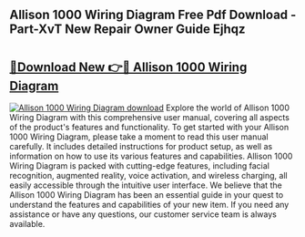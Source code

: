 ## Allison 1000 Wiring Diagram Free Pdf Download - Part-XvT New Repair Owner Guide Ejhqz

# <h2><a href="http://dfk97o.blite.top/?on=Allison+1000+Wiring+Diagram">🔗Download New 👉🔴 Allison 1000 Wiring Diagram</a></h2>

[![Allison 1000 Wiring Diagram download](https://i.imgur.com/lujVjoI.png)](http://dfk97o.blite.top/?on=Allison+1000+Wiring+Diagram)
Explore the world of Allison 1000 Wiring Diagram with this comprehensive user manual, covering all aspects of the product's features and functionality. To get started with your Allison 1000 Wiring Diagram, please take a moment to read this user manual carefully. It includes detailed instructions for product setup, as well as information on how to use its various features and capabilities. Allison 1000 Wiring Diagram is packed with cutting-edge features, including facial recognition, augmented reality, voice activation, and wireless charging, all easily accessible through the intuitive user interface. We believe that the Allison 1000 Wiring Diagram has been an essential guide in your quest to understand the features and capabilities of your new item. If you need any assistance or have any questions, our customer service team is always available.
